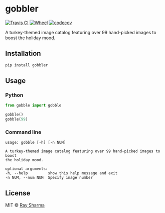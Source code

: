 # gobbler
[![Travis CI](https://travis-ci.com/RaySSharma/gobble.svg?branch=master)](https://travis-ci.com/RaySSharma/gobble) 
[![Wheel](https://img.shields.io/pypi/wheel/gobble.svg)](https://pypi.org/project/gobbler/)
[![codecov](https://codecov.io/gh/RaySSharma/gobble/branch/master/graph/badge.svg)](https://codecov.io/gh/RaySSharma/gobble)



A turkey-themed image catalog featuring over 99 hand-picked images to boost the holiday mood.

## Installation
```python
pip install gobbler
```
## Usage

### Python
```python
from gobble import gobble

gobble()
gobble(99)
```
### Command line
```
usage: gobble [-h] [-n NUM]

A turkey-themed image catalog featuring over 99 hand-picked images to boost
the holiday mood.

optional arguments:
-h, --help         show this help message and exit
-n NUM, --num NUM  Specify image number
```

## License

MIT © [Ray Sharma](rayssharma.com)
